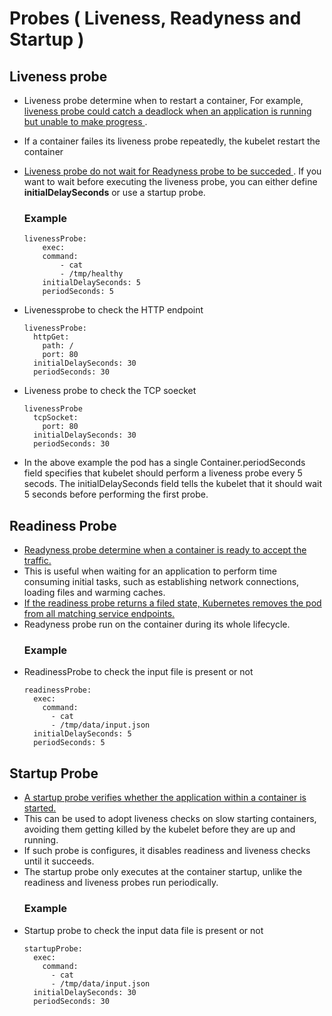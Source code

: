 # Probes ( Liveness, Readyness and Startup )

## Liveness probe

- Liveness probe determine when to restart a container, For example, <u>liveness probe could catch a deadlock when an application is running but unable to make progress </u>.
- If a container failes its liveness probe repeatedly, the kubelet restart the container
- <u> Liveness probe do not wait for Readyness probe to be succeded </u>. If you want to wait before executing the liveness probe, you can either define **initialDelaySeconds** or use a startup probe.

  ### Example

  ```
  livenessProbe:
      exec:
      command:
          - cat
          - /tmp/healthy
      initialDelaySeconds: 5
      periodSeconds: 5
  ```

- Livenessprobe to check the HTTP endpoint

  ```
  livenessProbe:
    httpGet:
      path: /
      port: 80
    initialDelaySeconds: 30
    periodSeconds: 30
  ```

- Liveness probe to check the TCP soecket

  ```
  livenessProbe
    tcpSocket:
      port: 80
    initialDelaySeconds: 30
    periodSeconds: 30
  ```

- In the above example the pod has a single Container.periodSeconds field specifies that kubelet should perform a liveness probe every 5 secods.
  The initialDelaySeconds field tells the kubelet that it should wait 5 seconds before performing the first probe.

## Readiness Probe

- <u>Readyness probe determine when a container is ready to accept the traffic.</u>
- This is useful when waiting for an application to perform time consuming initial tasks, such as establishing network connections, loading files and warming caches.
- <u>If the readiness probe returns a filed state, Kubernetes removes the pod from all matching service endpoints.</u>
- Readyness probe run on the container during its whole lifecycle.
  ### Example
- ReadinessProbe to check the input file is present or not
  ```
  readinessProbe:
    exec:
      command:
        - cat
        - /tmp/data/input.json
    initialDelaySeconds: 5
    periodSeconds: 5
  ```

## Startup Probe

- <u> A startup probe verifies whether the application within a container is started.</u>
- This can be used to adopt liveness checks on slow starting containers, avoiding them getting killed by the kubelet before they are up and running.
- If such probe is configures, it disables readiness and liveness checks until it succeeds.
- The startup probe only executes at the container startup, unlike the readiness and liveness probes run periodically.
  ### Example
- Startup probe to check the input data file is present or not
  ```
  startupProbe:
    exec:
      command:
        - cat
        - /tmp/data/input.json
    initialDelaySeconds: 30
    periodSeconds: 30
  ```
